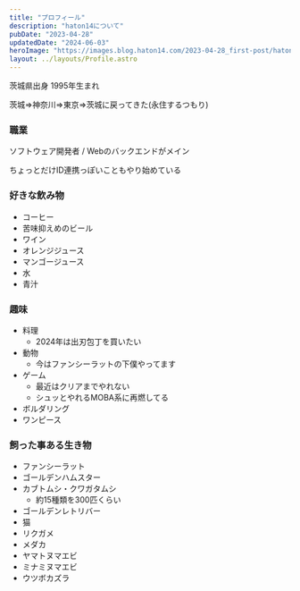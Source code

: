 ```yaml
---
title: "プロフィール"
description: "haton14について"
pubDate: "2023-04-28"
updatedDate: "2024-06-03"
heroImage: "https://images.blog.haton14.com/2023-04-28_first-post/haton14.avif"
layout: ../layouts/Profile.astro
---
```


茨城県出身 1995年生まれ

茨城=>神奈川=>東京=>茨城に戻ってきた(永住するつもり)

### 職業

ソフトウェア開発者 / Webのバックエンドがメイン

ちょっとだけID連携っぽいこともやり始めている

### 好きな飲み物

- コーヒー
- 苦味抑えめのビール
- ワイン
- オレンジジュース
- マンゴージュース
- 水
- 青汁

### 趣味

- 料理
  - 2024年は出刃包丁を買いたい
- 動物
  - 今はファンシーラットの下僕やってます
- ゲーム
  - 最近はクリアまでやれない
  - シュッとやれるMOBA系に再燃してる
- ボルダリング
- ワンピース

### 飼った事ある生き物

- ファンシーラット
- ゴールデンハムスター
- カブトムシ・クワガタムシ
  - 約15種類を300匹くらい
- ゴールデンレトリバー
- 猫
- リクガメ
- メダカ
- ヤマトヌマエビ
- ミナミヌマエビ
- ウツボカズラ
